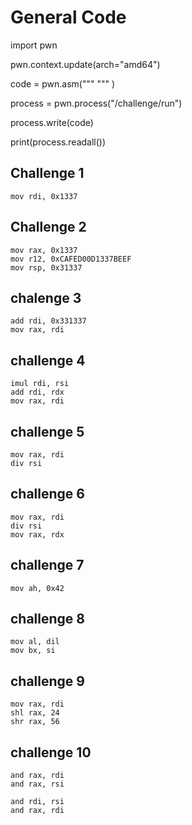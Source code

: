 # General Code
import pwn 

pwn.context.update(arch="amd64") 

code = pwn.asm(""" """ ) 

process = pwn.process("/challenge/run") 

process.write(code) 

print(process.readall())


## Challenge 1
```
mov rdi, 0x1337
```
## Challenge 2
```
mov rax, 0x1337
mov r12, 0xCAFED00D1337BEEF
mov rsp, 0x31337
 ```
## chalenge 3
```
add rdi, 0x331337
mov rax, rdi
```
## challenge 4
```
imul rdi, rsi
add rdi, rdx
mov rax, rdi
```
## challenge 5
```
mov rax, rdi
div rsi
```
## challenge 6
```
mov rax, rdi
div rsi
mov rax, rdx
```
## challenge 7
```
mov ah, 0x42
```
## challenge 8
```
mov al, dil
mov bx, si
```
## challenge 9
```
mov rax, rdi
shl rax, 24
shr rax, 56
```
## challenge 10
```
and rax, rdi
and rax, rsi

and rdi, rsi
and rax, rdi
```
